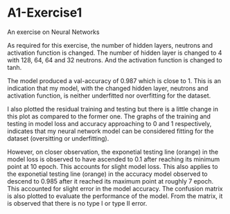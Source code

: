 # A1-Exercise1
An exercise on Neural Networks

As required for this exercise, the number of hidden layers, neutrons and activation function is changed. The number of hidden layer is changed to 4 with 128, 64, 64 and 32 neutrons. And the activation function is changed to tanh.

The model produced a val-accuracy of 0.987 which is close to 1. This is an indication that my model, with the changed hidden layer, neutrons and activation function, is neither underfitted nor overfitting for the dataset.

I also plotted the residual training and testing but there is a little change in this plot as compared to the former one. The graphs of the training and testing in model loss and accuracy approaching to 0 and 1 respectively, indicates that my neural network model can be considered fitting for the dataset (oversitting or underfitting).

However, on closer observation, the exponetial testing line (orange) in the model loss is observed to have ascended to 0.1 after reaching its minimum point at 10 epoch. This accounts for slight model loss. This also applies to the exponetial testing line (orange) in the accuracy model observed to descend to 0.985 after it reached its maximum point at roughly 7 epoch. This accounted for slight error in the model accuracy. The confusion matrix is also plotted to evaluate the performance of the model. From the matrix, it is observed that there is no type I or type II error.
